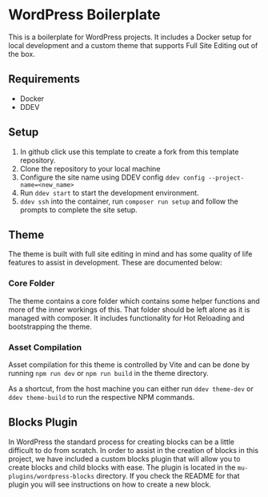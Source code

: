 # WordPress Boilerplate
This is a boilerplate for WordPress projects. It includes a Docker setup for local development and a custom theme that supports Full Site Editing out of the box.

## Requirements
- Docker
- DDEV

## Setup
1. In github click use this template to create a fork from this template repository.
2. Clone the repository to your local machine
3. Configure the site name using DDEV config `ddev config --project-name=<new_name>`
4. Run `ddev start` to start the development environment.
5. `ddev ssh` into the container, run `composer run setup` and follow the prompts to complete the site setup.

## Theme
The theme is built with full site editing in mind and has some quality of life features to assist in development. These are documented below:

### Core Folder
The theme contains a core folder which contains some helper functions and more of the inner workings of this. That folder should be left alone as it is managed with composer. It includes functionality for Hot Reloading and bootstrapping the theme.

### Asset Compilation
Asset compilation for this theme is controlled by Vite and can be done by running `npm run dev` or `npm run build` in the theme directory.

As a shortcut, from the host machine you can either run `ddev theme-dev` or `ddev theme-build` to run the respective NPM commands.

## Blocks Plugin
In WordPress the standard process for creating blocks can be a little difficult to do from scratch. In order to assist in the creation of blocks in this project, we have included a custom blocks plugin that will allow you to create blocks and child blocks with ease. The plugin is located in the `mu-plugins/wordpress-blocks` directory. If you check the README for that plugin you will see instructions on how to create a new block.
